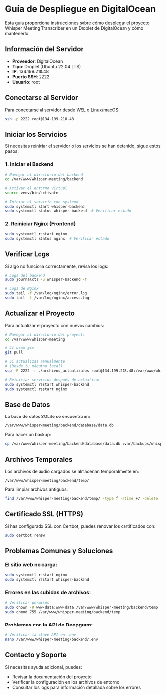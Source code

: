# Guía de Despliegue en DigitalOcean

Esta guía proporciona instrucciones sobre cómo desplegar el proyecto Whisper Meeting Transcriber en un Droplet de DigitalOcean y cómo mantenerlo.

## Información del Servidor

- **Proveedor**: DigitalOcean
- **Tipo**: Droplet (Ubuntu 22.04 LTS)
- **IP**: 134.199.218.48
- **Puerto SSH**: 2222
- **Usuario**: root

## Conectarse al Servidor

Para conectarse al servidor desde WSL o Linux/macOS:

```bash
ssh -p 2222 root@134.199.218.48
```

## Iniciar los Servicios

Si necesitas reiniciar el servidor o los servicios se han detenido, sigue estos pasos:

### 1. Iniciar el Backend

```bash
# Navegar al directorio del backend
cd /var/www/whisper-meeting/backend

# Activar el entorno virtual
source venv/bin/activate

# Iniciar el servicio con systemd
sudo systemctl start whisper-backend
sudo systemctl status whisper-backend  # Verificar estado
```

### 2. Reiniciar Nginx (Frontend)

```bash
sudo systemctl restart nginx
sudo systemctl status nginx  # Verificar estado
```

## Verificar Logs

Si algo no funciona correctamente, revisa los logs:

```bash
# Logs del backend
sudo journalctl -u whisper-backend -f

# Logs de Nginx
sudo tail -f /var/log/nginx/error.log
sudo tail -f /var/log/nginx/access.log
```

## Actualizar el Proyecto

Para actualizar el proyecto con nuevos cambios:

```bash
# Navegar al directorio del proyecto
cd /var/www/whisper-meeting

# Si usas git
git pull

# Si actualizas manualmente
# (Desde tu máquina local)
scp -P 2222 -r ./archivos_actualizados root@134.199.218.48:/var/www/whisper-meeting

# Reiniciar servicios después de actualizar
sudo systemctl restart whisper-backend
sudo systemctl restart nginx
```

## Base de Datos

La base de datos SQLite se encuentra en:

```
/var/www/whisper-meeting/backend/database/data.db
```

Para hacer un backup:

```bash
cp /var/www/whisper-meeting/backend/database/data.db /var/backups/whisper-meeting/data_$(date +"%Y%m%d").db
```

## Archivos Temporales

Los archivos de audio cargados se almacenan temporalmente en:

```
/var/www/whisper-meeting/backend/temp/
```

Para limpiar archivos antiguos:

```bash
find /var/www/whisper-meeting/backend/temp/ -type f -mtime +7 -delete
```

## Certificado SSL (HTTPS)

Si has configurado SSL con Certbot, puedes renovar los certificados con:

```bash
sudo certbot renew
```

## Problemas Comunes y Soluciones

### El sitio web no carga:
```bash
sudo systemctl restart nginx
sudo systemctl restart whisper-backend
```

### Errores en las subidas de archivos:
```bash
# Verificar permisos
sudo chown -R www-data:www-data /var/www/whisper-meeting/backend/temp
sudo chmod 755 /var/www/whisper-meeting/backend/temp
```

### Problemas con la API de Deepgram:
```bash
# Verificar la clave API en .env
nano /var/www/whisper-meeting/backend/.env
```

## Contacto y Soporte

Si necesitas ayuda adicional, puedes:
- Revisar la documentación del proyecto
- Verificar la configuración en los archivos de entorno
- Consultar los logs para información detallada sobre los errores
